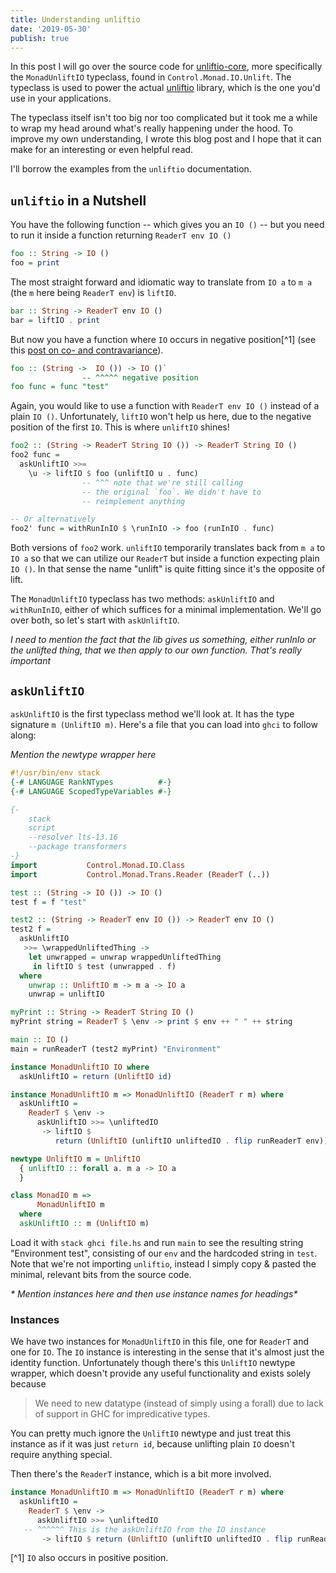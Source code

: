 ```yaml
---
title: Understanding unliftio
date: '2019-05-30'
publish: true
---
```


In this post I will go over the source code for [unliftio-core](https://www.stackage.org/package/unliftio-core), more specifically the `MonadUnliftIO` typeclass, found in `Control.Monad.IO.Unlift`. The typeclass is used to power the actual [unliftio](https://www.stackage.org/package/unliftio) library, which is the one you'd use in your applications.

The typeclass itself isn't too big nor too complicated but it took me a while to wrap my head around what's really happening under the hood. To improve my own understanding, I wrote this blog post and I hope that it can make for an interesting or even helpful read.

I'll borrow the examples from the `unliftio` documentation.

## `unliftio` in a Nutshell

You have the following function -- which gives you an `IO ()` -- but you need to run it inside a function returning `ReaderT env IO ()`

```haskell
foo :: String -> IO ()
foo = print
```

The most straight forward and idiomatic way to translate from `IO a` to `m a` (the `m` here being `ReaderT env`) is `liftIO`.

```haskell
bar :: String -> ReaderT env IO ()
bar = liftIO . print
```

But now you have a function where `IO` occurs in negative position[^1] (see this [post on co- and contravariance](https://www.fpcomplete.com/blog/2016/11/covariance-contravariance)).

```haskell
foo :: (String ->  IO ()) -> IO ()`
                -- ^^^^^ negative position
foo func = func "test"
```

Again, you would like to use a function with `ReaderT env IO ()` instead of a plain `IO ()`. Unfortunately, `liftIO` won't help us here, due to the negative position of the first `IO`. This is where `unliftIO` shines!

```haskell
foo2 :: (String -> ReaderT String IO ()) -> ReaderT String IO ()
foo2 func =
  askUnliftIO >>=
    \u -> liftIO $ foo (unliftIO u . func)
                -- ^^^ note that we're still calling
                -- the original `foo`. We didn't have to
                -- reimplement anything

-- Or alternatively
foo2' func = withRunInIO $ \runInIO -> foo (runInIO . func)
```

Both versions of `foo2` work. `unliftIO` temporarily translates back from `m a` to `IO a` so that we can utilize our `ReaderT` but inside a function expecting plain `IO ()`. In that sense the name "unlift" is quite fitting since it's the opposite of lift.

The `MonadUnliftIO` typeclass has two methods: `askUnliftIO` and `withRunInIO`, either of which suffices for a minimal implementation. We'll go over both, so let's start with `askUnliftIO`.

_*I need to mention the fact that the lib gives us something, either runInIo or the unlifted thing, that we then apply to our own function. That's really important*_

## `askUnliftIO`

`askUnliftIO` is the first typeclass method we'll look at. It has the type signature `m (UnliftIO m)`. Here's a file that you can load into `ghci` to follow along:

_*Mention the newtype wrapper here*_

```haskell
#!/usr/bin/env stack
{-# LANGUAGE RankNTypes          #-}
{-# LANGUAGE ScopedTypeVariables #-}

{-
    stack
    script
    --resolver lts-13.16
    --package transformers
-}
import           Control.Monad.IO.Class
import           Control.Monad.Trans.Reader (ReaderT (..))

test :: (String -> IO ()) -> IO ()
test f = f "test"

test2 :: (String -> ReaderT env IO ()) -> ReaderT env IO ()
test2 f =
  askUnliftIO
   >>= \wrappedUnliftedThing ->
    let unwrapped = unwrap wrappedUnliftedThing
     in liftIO $ test (unwrapped . f)
  where
    unwrap :: UnliftIO m -> m a -> IO a
    unwrap = unliftIO

myPrint :: String -> ReaderT String IO ()
myPrint string = ReaderT $ \env -> print $ env ++ " " ++ string

main :: IO ()
main = runReaderT (test2 myPrint) "Environment"

instance MonadUnliftIO IO where
  askUnliftIO = return (UnliftIO id)

instance MonadUnliftIO m => MonadUnliftIO (ReaderT r m) where
  askUnliftIO =
    ReaderT $ \env ->
      askUnliftIO >>= \unliftedIO
       -> liftIO $
          return (UnliftIO (unliftIO unliftedIO . flip runReaderT env))

newtype UnliftIO m = UnliftIO
  { unliftIO :: forall a. m a -> IO a
  }

class MonadIO m =>
      MonadUnliftIO m
  where
  askUnliftIO :: m (UnliftIO m)
```

Load it with `stack ghci file.hs` and run `main` to see the resulting string "Environment test", consisting of our `env` and the hardcoded string in `test`. Note that we're not importing `unliftio`, instead I simply copy & pasted the minimal, relevant bits from the source code.

_* Mention instances here and then use instance names for headings*_

### Instances

We have two instances for `MonadUnliftIO` in this file, one for `ReaderT` and one for `IO`. The `IO` instance is interesting in the sense that it's almost just the identity function. Unfortunately though there's this `UnliftIO` newtype wrapper, which doesn't provide any useful functionality and exists solely because

> We need to new datatype (instead of simply using a forall) due to lack of support in GHC for impredicative types.

You can pretty much ignore the `UnliftIO` newtype and just treat this instance as if it was just `return id`, because unlifting plain `IO` doesn't require anything special.

Then there's the `ReaderT` instance, which is a bit more involved.

```haskell
instance MonadUnliftIO m => MonadUnliftIO (ReaderT r m) where
  askUnliftIO =
    ReaderT $ \env ->
      askUnliftIO >>= \unliftedIO
   -- ^^^^^^ This is the askUnliftIO from the IO instance
       -> liftIO $ return (UnliftIO (unliftIO unliftedIO . flip runReaderT env))
```

[^1] `IO` also occurs in positive position.
